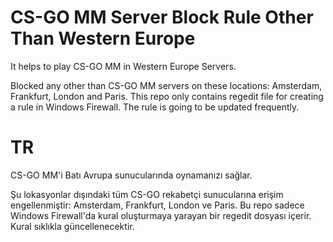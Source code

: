 # CS-GO MM Server Block Rule Other Than Western Europe

It helps to play CS-GO MM in Western Europe Servers.

Blocked any other than CS-GO MM servers on these locations: Amsterdam, Frankfurt, London and Paris.
This repo only contains regedit file for creating a rule in Windows Firewall. The rule is going to be updated frequently. 

# TR

CS-GO MM'i Batı Avrupa sunucularında oynamanızı sağlar. 

Şu lokasyonlar dışındaki tüm CS-GO rekabetçi sunucularına erişim engellenmiştir: Amsterdam, Frankfurt, London ve Paris.
Bu repo sadece Windows Firewall'da kural oluşturmaya yarayan bir regedit dosyası içerir. Kural sıklıkla güncellenecektir.
